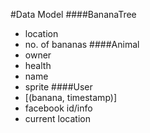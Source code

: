 #Data Model
####BananaTree
  - location
  - no. of bananas
####Animal
  - owner
  - health
  - name
  - sprite
####User
  - [(banana, timestamp)]
  - facebook id/info
  - current location
